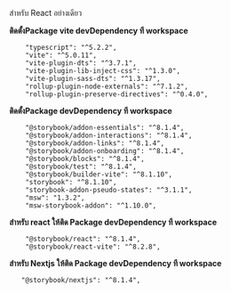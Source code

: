 สำหรับ React อย่างเดียว


**ติดตั้งPackage vite devDependency ที workspace**
```
    "typescript": "^5.2.2",
    "vite": "^5.0.11",
    "vite-plugin-dts": "^3.7.1",
    "vite-plugin-lib-inject-css": "^1.3.0",
    "vite-plugin-sass-dts": "^1.3.17",
    "rollup-plugin-node-externals": "^7.1.2",
    "rollup-plugin-preserve-directives": "^0.4.0",
```
**ติดตั้งPackage devDependency ที workspace**
```
    "@storybook/addon-essentials": "^8.1.4",
    "@storybook/addon-interactions": "^8.1.4",
    "@storybook/addon-links": "^8.1.4",
    "@storybook/addon-onboarding": "^8.1.4",
    "@storybook/blocks": "^8.1.4",
    "@storybook/test": "^8.1.4",
    "@storybook/builder-vite": "^8.1.10",
    "storybook": "^8.1.10",
    "storybook-addon-pseudo-states": "^3.1.1",
    "msw": "1.3.2",
    "msw-storybook-addon": "^1.10.0",
```

**สำหรับ react ให้ติด Package devDependency ที workspace**
```
    "@storybook/react": "^8.1.4",
    "@storybook/react-vite": "^8.2.8",
```
**สำหรับ Nextjs ให้ติด Package devDependency ที workspace**
```
   "@storybook/nextjs": "^8.1.4",
```